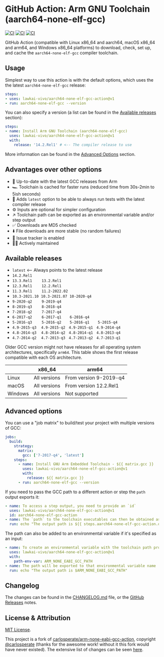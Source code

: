 # GitHub Action: Arm GNU Toolchain <br> (aarch64-none-elf-gcc)

[![CI](https://github.com/lawkai-vivo/aarch64-none-elf-gcc-action/actions/workflows/test.yml/badge.svg)](https://github.com/lawkai-vivo/aarch64-none-elf-gcc-action/actions/workflows/test.yml) [![CI](https://github.com/lawkai-vivo/aarch64-none-elf-gcc-action/actions/workflows/test-all-releases.yml/badge.svg)](https://github.com/lawkai-vivo/aarch64-none-elf-gcc-action/actions/workflows/test-all-releases.yml) [![CI](https://github.com/lawkai-vivo/aarch64-none-elf-gcc-action/actions/workflows/check-urls.yml/badge.svg)](https://github.com/lawkai-vivo/aarch64-none-elf-gcc-action/actions/workflows/check-urls.yml)

GitHub Action (compatible with Linux x86_64 and aarch64, macOS x86_64
and arm64, and Windows x86_64 platforms) to download, check, set up,
and cache the `aarch64-none-elf-gcc` compiler toolchain.


## Usage

Simplest way to use this action is with the default options, which uses the
the latest `aarch64-none-elf-gcc` release:

```yaml
steps:
- uses: lawkai-vivo/aarch64-none-elf-gcc-action@v1
- run: aarch64-none-elf-gcc --version
```

You can also specify a version (a list can be found in the
[Available releases](#available-releases) section):

```yaml
steps:
- name: Install Arm GNU Toolchain (aarch64-none-elf-gcc)
  uses: lawkai-vivo/aarch64-none-elf-gcc-action@v1
  with:
    release: '14.2.Rel1' # <-- The compiler release to use
```

More information can be found in the [Advanced Options](#advanced-options)
section.


## Advantages over other options

- 🚀 Up-to-date with the latest GCC releases from Arm
- 🏎 Toolchain is cached for faster runs (reduced time from 30s-2min to 5ish seconds)
- 📅 Adds `latest` option to be able to always run tests with the latest compiler release
- ⚙️ Inputs are optional for simpler configuration
- ↗️ Toolchain path can be exported as an environmental variable and/or step output
- ✅ Downloads are MD5 checked
- ⬇️ File downloads are more stable (no random failures)
- 🐞 Issue tracker is enabled
- 🧑‍💻 Actively maintained


## Available releases

- `latest` <-- Always points to the latest release
- `14.2.Rel1`
- `13.3.Rel1` &nbsp;&nbsp;&nbsp;&nbsp;&nbsp;&nbsp; `13.2.Rel1`
- `12.3.Rel1` &nbsp;&nbsp;&nbsp;&nbsp;&nbsp;&nbsp; `12.2.Rel1`
- `11.3.Rel1` &nbsp;&nbsp;&nbsp;&nbsp;&nbsp;&nbsp; `11.2-2022.02`
- `10.3-2021.10` &nbsp;`10.3-2021.07` &nbsp;`10-2020-q4`
- `9-2020-q2` &nbsp;&nbsp;&nbsp;&nbsp;&nbsp;&nbsp; `9-2019-q4`
- `8-2019-q3` &nbsp;&nbsp;&nbsp;&nbsp;&nbsp;&nbsp; `8-2018-q4`
- `7-2018-q2` &nbsp;&nbsp;&nbsp;&nbsp;&nbsp;&nbsp; `7-2017-q4`
- `6-2017-q2` &nbsp;&nbsp;&nbsp;&nbsp;&nbsp;&nbsp; `6-2017-q1` &nbsp;&nbsp;&nbsp;&nbsp;&nbsp; `6-2016-q4`
- `5-2016-q3` &nbsp;&nbsp;&nbsp;&nbsp;&nbsp;&nbsp; `5-2016-q2` &nbsp;&nbsp;&nbsp;&nbsp;&nbsp; `5-2016-q1` &nbsp;&nbsp;&nbsp;&nbsp;&nbsp; `5-2015-q4`
- `4.9-2015-q3` &nbsp;&nbsp; `4.9-2015-q2` &nbsp; `4.9-2015-q1` &nbsp; `4.9-2014-q4`
- `4.8-2014-q3` &nbsp;&nbsp; `4.8-2014-q2` &nbsp; `4.8-2014-q1` &nbsp; `4.8-2013-q4`
- `4.7-2014-q2` &nbsp;&nbsp; `4.7-2013-q3` &nbsp; `4.7-2013-q2` &nbsp; `4.7-2013-q1`

Older GCC version might not have releases for all operating system
architectures, specifically `arm64`.
This table shows the first release compatible with each OS architecture.

|         | x86_64       | arm64                  |
|---------|--------------|------------------------|
| Linux   | All versions | From version 9-2019-q4 |
| macOS   | All versions | From version 12.2.Rel1 |
| Windows | All versions | Not supported          |

## Advanced options

You can use a "job matrix" to build/test your project with multiple versions
of GCC:

```yaml
jobs:
  build:
    strategy:
      matrix:
        gcc: ['7-2017-q4', 'latest']
    steps:
      - name: Install GNU Arm Embedded Toolchain - ${{ matrix.gcc }}
        uses: lawkai-vivo/aarch64-none-elf-gcc-action@v1
        with:
          release: ${{ matrix.gcc }}
      - run: aarch64-none-elf-gcc --version
```

If you need to pass the GCC path to a different action or step the `path`
output exports it:

```yaml
- name: To access a step output, you need to provide an `id`
  uses: lawkai-vivo/aarch64-none-elf-gcc-action@v1
  id: aarch64-none-elf-gcc-action
- name: The `path` to the toolchain executables can then be obtained as an output
  run: echo "The output path is ${{ steps.aarch64-none-elf-gcc-action.outputs.path }}"
```

The path can also be added to an environmental variable if it's specified as
an input:

```yaml
- name: To create an environmental variable with the toolchain path provide a name via the `path-env-var` input
  uses: lawkai-vivo/aarch64-none-elf-gcc-action@v1
  with:
    path-env-var: ARM_NONE_EABI_GCC_PATH
- name: The path will be exported to that environmental variable name
  run: echo "The output path is $ARM_NONE_EABI_GCC_PATH"
```


## Changelog

The changes can be found in the [CHANGELOG.md](https://github.com/lawkai-vivo/aarch64-none-elf-gcc-action/blob/main/CHANGELOG.md)
file, or the [GitHub Releases](https://github.com/lawkai-vivo/aarch64-none-elf-gcc-action/releases) notes.


## License & Attribution

[MIT License](LICENSE).

This project is a fork of [carlosperate/arm-none-eabi-gcc-action](https://github.com/carlosperate/arm-none-eabi-gcc-action),
copyright [@carlosperate](https://github.com/carlosperate) (thanks for the awesome work! without it this fork would have never existed).
The extensive list of changes can be seen
[here](https://github.com/lawkai-vivo/aarch64-none-elf-gcc-action/compare/a532c97fbfff58385beb2247ae1464dc4cc71724...main).
